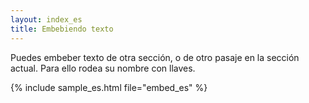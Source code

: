 ```yaml
---
layout: index_es
title: Embebiendo texto
---
```


Puedes embeber texto de otra secci&oacute;n, o de otro pasaje en la secci&oacute;n actual. Para ello rodea su nombre con llaves.

{% include sample_es.html file="embed_es" %}